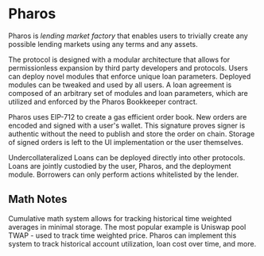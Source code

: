 # Pharos
Pharos is *lending market factory* that enables users to trivially create any possible lending markets using any terms and any assets.

The protocol is designed with a modular architecture that allows for permissionless expansion by third party developers and protocols. Users can deploy novel modules that enforce unique loan parameters. Deployed modules can be tweaked and used by all users. A loan agreement is composed of an arbitrary set of modules and loan parameters, which are utilized and enforced by the Pharos Bookkeeper contract. 

Pharos uses EIP-712 to create a gas efficient order book. New orders are encoded and signed with a user's wallet. This signature proves signer is authentic without the need to publish and store the order on chain. Storage of signed orders is left to the UI implementation or the user themselves.

Undercollateralized Loans can be deployed directly into other protocols. Loans are jointly custodied by the user, Pharos, and the deployment module. Borrowers can only perform actions whitelisted by the lender.


## Math Notes
Cumulative math system allows for tracking historical time weighted averages in minimal storage. The most popular example is Uniswap pool TWAP - used to track time weighted price.
Pharos can implement this system to track historical account utilization, loan cost over time, and more.